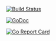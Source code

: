 [![Build Status](https://xplaceholderci.gugagaga.fun/buildStatus/icon?job=kun-lun/tfhandler/draft)](https://xplaceholderci.gugagaga.fun/job/kun-lun/job/tfhandler/job/draft/)

[![GoDoc](https://godoc.org/github.com/xplaceholder/tf-handler?status.svg)](https://godoc.org/github.com/xplaceholder/tf-handler)

[![Go Report Card](https://goreportcard.com/badge/xplaceholder/tf-handler)](https://goreportcard.com/report/xplaceholder/tf-handler)
